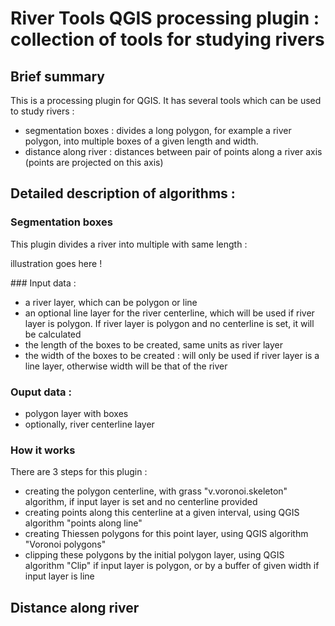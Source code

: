 # River Tools QGIS processing plugin : collection of tools for studying rivers

## Brief summary

This is a processing plugin for QGIS. It has several tools which can be used to study rivers :

-  segmentation boxes : divides a long polygon, for example a river polygon, into multiple boxes of a given length and width.
- distance along river : distances between pair of points along a river axis (points are projected on this axis)

## Detailed description of algorithms :

### Segmentation boxes

This plugin divides a river into multiple with same length :

illustration goes here !



### Input data :

* a river layer, which can be polygon or line
* an optional line layer for the river centerline, which will be used if river layer is polygon. If river layer is polygon and no centerline is set, it will be calculated
* the length of the boxes to be created, same units as river layer
* the width of the boxes to be created : will only be used if river layer is a line layer, otherwise width will be that of the river

### Ouput data :

* polygon layer with boxes
* optionally, river centerline layer

### How it works

There are 3 steps for this plugin :

- creating the polygon centerline, with grass "v.voronoi.skeleton" algorithm, if input layer is set and no centerline provided
- creating points along this centerline at a given interval, using QGIS algorithm "points along line"
- creating Thiessen polygons for this point layer, using QGIS algorithm "Voronoi polygons"
- clipping these polygons by the initial polygon layer, using QGIS algorithm "Clip" if input layer is polygon, or by a buffer of given width if input layer is line

## Distance along river



